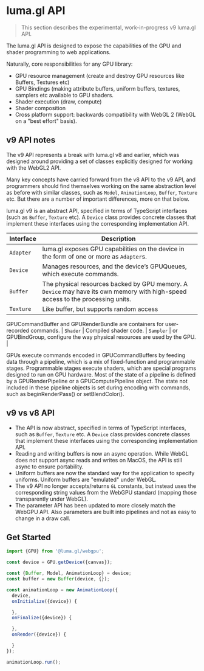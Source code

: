 # luma.gl API

> This section describes the experimental, work-in-progress v9 luma.gl API.

The luma.gl API is designed to expose the capabilities of the GPU and shader programming to web applications.

Naturally, core responsibilities for any GPU library:

- GPU resource management (create and destroy GPU resources like Buffers, Textures etc)
- GPU Bindings (making attribute buffers, uniform buffers, textures, samplers etc available to GPU shaders.
- Shader execution (draw, compute)
- Shader composition
- Cross platform support: backwards compatibility with WebGL 2 (WebGL on a "best effort" basis).

## v9 API notes

The v9 API represents a break with luma.gl v8 and earlier, which was designed around providing a set of classes explicitly designed for working with the WebGL2 API.

Many key concepts have carried forward from the v8 API to the v9 API, and programmers should find themselves working on the same abstraction level as before with similar classes, such as `Model`, `AnimationLoop`, `Buffer`, `Texture` etc. But there are a number of important differences, more on that below.

luma.gl v9 is an abstract API, specified in terms of TypeScript interfaces (such as `Buffer`, `Texture` etc). A `Device` class provides concrete classes that implement these interfaces using the corresponding implementation API.

| Interface | Description |
| --- | --- |
| `Adapter` | luma.gl exposes GPU capabilities on the device in the form of one or more as `Adapter`s. |
| `Device`  | Manages resources, and the device’s GPUQueues, which execute commands. |
| `Buffer`  | The physical resources backed by GPU memory. A `Device` may have its own memory with high-speed access to the processing units. |
| `Texture` | Like buffer, but supports random access |
GPUCommandBuffer and GPURenderBundle are containers for user-recorded commands.
| `Shader` | Compiled shader code.
| `Sampler` | or GPUBindGroup, configure the way physical resources are used by the GPU. |

GPUs execute commands encoded in GPUCommandBuffers by feeding data through a pipeline, which is a mix of fixed-function and programmable stages. Programmable stages execute shaders, which are special programs designed to run on GPU hardware. Most of the state of a pipeline is defined by a GPURenderPipeline or a GPUComputePipeline object. The state not included in these pipeline objects is set during encoding with commands, such as beginRenderPass() or setBlendColor().

## v9 vs v8 API

- The API is now abstract, specified in terms of TypeScript interfaces, such as `Buffer`, `Texture` etc. A `Device` class provides concrete classes that implement these interfaces using the corresponding implementation API.
- Reading and writing buffers is now an async operation. While WebGL does not support async reads and writes on MacOS, the API is still async to ensure portability.
- Uniform buffers are now the standard way for the application to specify uniforms. Uniform buffers are "emulated" under WebGL.
- The v9 API no longer accepts/returns `GL` constants, but instead uses the corresponding string values from the WebGPU standard (mapping those transparently under WebGL).
- The parameter API has been updated to more closely match the WebGPU API. Also parameters are built into pipelines and not as easy to change in a draw call.

## Get Started

```js
import {GPU} from '@luma.gl/webgpu';

const device = GPU.getDevice({canvas});

const {Buffer, Model, AnimationLoop} = device;
const buffer = new Buffer(device, {});

const animationLoop = new AnimationLoop({
  device,
  onInitialize({device}) {

  },
  onFinalize({device}) {

  },
  onRender({device}) {

  }
});

animationLoop.run();
```
